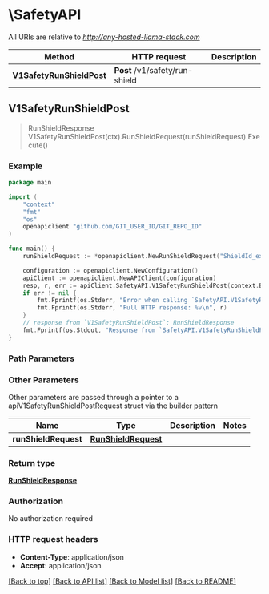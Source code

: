 # \SafetyAPI

All URIs are relative to *http://any-hosted-llama-stack.com*

Method | HTTP request | Description
------------- | ------------- | -------------
[**V1SafetyRunShieldPost**](SafetyAPI.md#V1SafetyRunShieldPost) | **Post** /v1/safety/run-shield | 



## V1SafetyRunShieldPost

> RunShieldResponse V1SafetyRunShieldPost(ctx).RunShieldRequest(runShieldRequest).Execute()





### Example

```go
package main

import (
	"context"
	"fmt"
	"os"
	openapiclient "github.com/GIT_USER_ID/GIT_REPO_ID"
)

func main() {
	runShieldRequest := *openapiclient.NewRunShieldRequest("ShieldId_example", []openapiclient.Message{openapiclient.Message{CompletionMessage: openapiclient.NewCompletionMessage("Role_example", openapiclient.InterleavedContent{InterleavedContentItem: openapiclient.InterleavedContentItem{ImageContentItem: openapiclient.NewImageContentItem("Type_example", *openapiclient.NewImageContentItemImage())}}, "StopReason_example")}}, map[string]AppendRowsRequestRowsInnerValue{"key": openapiclient.AppendRowsRequest_rows_inner_value{ArrayOfAny: new([]interface{})}}) // RunShieldRequest | 

	configuration := openapiclient.NewConfiguration()
	apiClient := openapiclient.NewAPIClient(configuration)
	resp, r, err := apiClient.SafetyAPI.V1SafetyRunShieldPost(context.Background()).RunShieldRequest(runShieldRequest).Execute()
	if err != nil {
		fmt.Fprintf(os.Stderr, "Error when calling `SafetyAPI.V1SafetyRunShieldPost``: %v\n", err)
		fmt.Fprintf(os.Stderr, "Full HTTP response: %v\n", r)
	}
	// response from `V1SafetyRunShieldPost`: RunShieldResponse
	fmt.Fprintf(os.Stdout, "Response from `SafetyAPI.V1SafetyRunShieldPost`: %v\n", resp)
}
```

### Path Parameters



### Other Parameters

Other parameters are passed through a pointer to a apiV1SafetyRunShieldPostRequest struct via the builder pattern


Name | Type | Description  | Notes
------------- | ------------- | ------------- | -------------
 **runShieldRequest** | [**RunShieldRequest**](RunShieldRequest.md) |  | 

### Return type

[**RunShieldResponse**](RunShieldResponse.md)

### Authorization

No authorization required

### HTTP request headers

- **Content-Type**: application/json
- **Accept**: application/json

[[Back to top]](#) [[Back to API list]](../README.md#documentation-for-api-endpoints)
[[Back to Model list]](../README.md#documentation-for-models)
[[Back to README]](../README.md)

